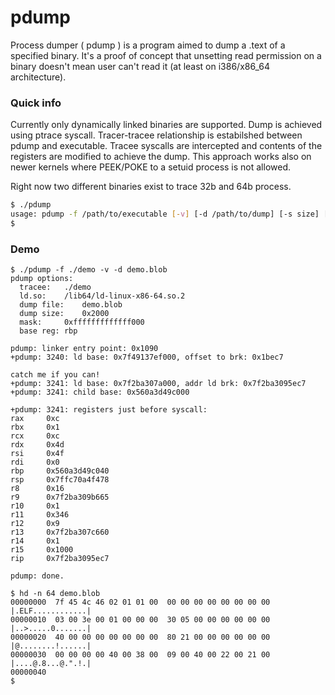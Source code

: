# pdump

Process dumper ( pdump ) is a program aimed to dump a .text of a specified binary. It's a proof of concept that unsetting read permission on a binary doesn't mean user can't read it (at least on i386/x86_64 architecture).

### Quick info

Currently only dynamically linked binaries are supported. Dump is achieved using ptrace syscall. Tracer-tracee relationship is estabilshed between pdump and executable. Tracee syscalls are intercepted and contents of the registers are modified to achieve the dump. 
This approach works also on newer kernels where PEEK/POKE to a setuid process is not allowed.

Right now two different binaries exist to trace 32b and 64b process.

```sh
$ ./pdump
usage: pdump -f /path/to/executable [-v] [-d /path/to/dump] [-s size] [-l /path/to/ld.so] [-r register] [-m mask]
$
```

### Demo

```
$ ./pdump -f ./demo -v -d demo.blob
pdump options:
  tracee:	./demo
  ld.so:	/lib64/ld-linux-x86-64.so.2
  dump file:	demo.blob
  dump size:	0x2000
  mask:		0xfffffffffffff000
  base reg:	rbp

pdump: linker entry point: 0x1090
+pdump: 3240: ld base: 0x7f49137ef000, offset to brk: 0x1bec7

catch me if you can!
+pdump: 3241: ld base: 0x7f2ba307a000, addr ld brk: 0x7f2ba3095ec7
+pdump: 3241: child base: 0x560a3d49c000

+pdump: 3241: registers just before syscall:
rax		0xc
rbx		0x1
rcx		0xc
rdx		0x4d
rsi		0x4f
rdi		0x0
rbp		0x560a3d49c040
rsp		0x7ffc70a4f478
r8		0x16
r9		0x7f2ba309b665
r10		0x1
r11		0x346
r12		0x9
r13		0x7f2ba307c660
r14		0x1
r15		0x1000
rip		0x7f2ba3095ec7

pdump: done.

$ hd -n 64 demo.blob
00000000  7f 45 4c 46 02 01 01 00  00 00 00 00 00 00 00 00  |.ELF............|
00000010  03 00 3e 00 01 00 00 00  30 05 00 00 00 00 00 00  |..>.....0.......|
00000020  40 00 00 00 00 00 00 00  80 21 00 00 00 00 00 00  |@........!......|
00000030  00 00 00 00 40 00 38 00  09 00 40 00 22 00 21 00  |....@.8...@.".!.|
00000040 
$

```

